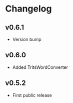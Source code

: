 # Changelog

## v0.6.1

* Version bump

## v0.6.0

* Added TritsWordConverter

## v0.5.2

* First public release
